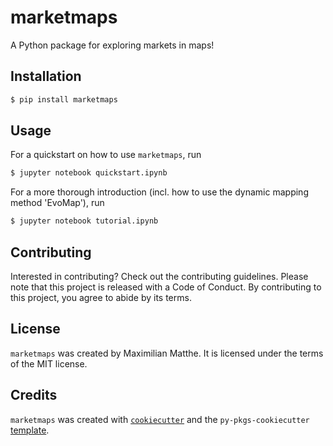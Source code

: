 # marketmaps

A Python package for exploring markets in maps!

## Installation

```bash
$ pip install marketmaps
```

## Usage

For a quickstart on how to use `marketmaps`, run

```bash
$ jupyter notebook quickstart.ipynb
```

For a more thorough introduction (incl. how to use the dynamic mapping method 'EvoMap'), run

```bash
$ jupyter notebook tutorial.ipynb
```

## Contributing

Interested in contributing? Check out the contributing guidelines. Please note that this project is released with a Code of Conduct. By contributing to this project, you agree to abide by its terms.

## License

`marketmaps` was created by Maximilian Matthe. It is licensed under the terms of the MIT license.

## Credits

`marketmaps` was created with [`cookiecutter`](https://cookiecutter.readthedocs.io/en/latest/) and the `py-pkgs-cookiecutter` [template](https://github.com/py-pkgs/py-pkgs-cookiecutter).

